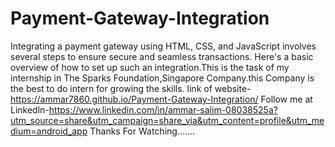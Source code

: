 # Payment-Gateway-Integration
Integrating a payment gateway using HTML, CSS, and JavaScript involves several steps to ensure secure and seamless transactions. Here's a basic overview of how to set up such an integration.This is the task of my internship in The Sparks Foundation,Singapore Company.this Company is the best to do intern for growing the skills.
link of website- https://ammar7860.github.io/Payment-Gateway-Integration/
Follow me at Linkedln-https://www.linkedin.com/in/ammar-salim-08038525a?utm_source=share&utm_campaign=share_via&utm_content=profile&utm_medium=android_app
Thanks For Watching.......
